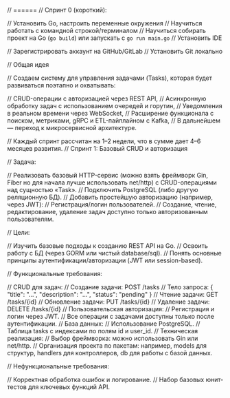 // ======
// Спринт 0 (короткий):

// Установить Go, настроить переменные окружения
// Научиться работать с командной строкой/терминалом
// Научиться собирать проект на Go (`go build`) или запускать с `go run main.go`
// Установить IDE

// Зарегистрировать аккаунт на GitHub/GitLab
// Установить Git локально


// Общая идея

// Создаем систему для управления задачами (Tasks), которая будет развиваться поэтапно и охватывать:

//     CRUD-операции с авторизацией через REST API,
//     Асинхронную обработку задач с использованием очередей и горутин,
//     Уведомления в реальном времени через WebSocket,
//     Расширение функционала с поиском, метриками, gRPC и ETL-пайплайном с Kafka,
//     В дальнейшем — переход к микросервисной архитектуре.

// Каждый спринт рассчитан на 1–2 недели, что в сумме дает 4–6 месяцев развития.
// Спринт 1: Базовый CRUD и авторизация

// Задача:

//     Реализовать базовый HTTP-сервис (можно взять фреймворк Gin, Fiber но для начала лучше использовать net/http) с CRUD-операциями над сущностью «Task».
//     Подключить PostgreSQL (либо другую реляционную БД).
//     Добавить простейшую авторизацию (например, через JWT):
//         Регистрация/логин пользователей.
//         Создание, чтение, редактирование, удаление задач доступно только авторизованным пользователям.


// Цели:

//     Изучить базовые подходы к созданию REST API на Go.
//     Освоить работу с БД (через GORM или чистый database/sql).
//     Понять основные принципы аутентификации/авторизации (JWT или session-based).

// Функциональные требования:

//     CRUD для задач:
//         Создание задачи: POST /tasks
//         Тело запроса: { "title": "...", "description": "...", "status": "pending" }
//         Чтение задачи: GET /tasks/{id}
//         Обновление задачи: PUT /tasks/{id}
//         Удаление задачи: DELETE /tasks/{id}
//     Пользовательская авторизация:
//         Регистрация и логин через JWT.
//         Все операции с задачами доступны только после аутентификации.
//     База данных:
//         Использование PostgreSQL.
//         Таблица tasks с индексами по полям id и user_id.
//     Техническая реализация:
//         Выбор фреймворка: можно использовать Gin или net/http.
//         Организация проекта по пакетам: например, models для структур, handlers для контроллеров, db для работы с базой данных.

// Нефункциональные требования:

//     Корректная обработка ошибок и логирование.
//     Набор базовых юнит-тестов для ключевых функций API.

